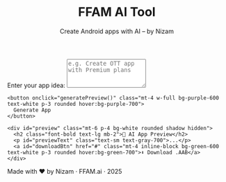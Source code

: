 <!DOCTYPE html>
<html lang="en">
<head>
  <meta charset="UTF-8" />
  <meta name="viewport" content="width=device-width, initial-scale=1.0"/>
  <title>FFAM AI Tool by Nizam</title>
  <link href="https://cdn.jsdelivr.net/npm/tailwindcss@2.2.19/dist/tailwind.min.css" rel="stylesheet">
</head>
<body class="bg-gray-100 text-gray-800 font-sans">

  <header class="text-center py-6 bg-purple-600 text-white shadow">
    <h1 class="text-3xl font-bold">FFAM AI Tool</h1>
    <p class="text-sm mt-1">Create Android apps with AI – by Nizam</p>
  </header>

  <main class="max-w-xl mx-auto mt-10 px-4">
    <label class="block mb-2 font-semibold text-lg">Enter your app idea:</label>
    <textarea id="prompt" rows="4" class="w-full p-3 rounded border" placeholder="e.g. Create OTT app with Premium plans"></textarea>

    <button onclick="generatePreview()" class="mt-4 w-full bg-purple-600 text-white p-3 rounded hover:bg-purple-700">
      Generate App
    </button>

    <div id="preview" class="mt-6 p-4 bg-white rounded shadow hidden">
      <h2 class="font-bold text-lg mb-2">🧠 AI App Preview</h2>
      <p id="previewText" class="text-sm text-gray-700">...</p>
      <a id="downloadBtn" href="#" class="mt-4 inline-block bg-green-600 text-white p-3 rounded hover:bg-green-700">⬇️ Download .AAB</a>
    </div>
  </main>

  <footer class="text-center py-4 mt-10 text-sm text-gray-500">
    Made with ❤️ by Nizam · FFAM.ai · 2025
  </footer>

  <script>
    function generatePreview() {
      const idea = document.getElementById('prompt').value.toLowerCase();
      const preview = document.getElementById('preview');
      const previewText = document.getElementById('previewText');
      const downloadBtn = document.getElementById('downloadBtn');

      let link = "#";
      let desc = "Default NM App";

      if (idea.includes("ott")) {
        link = "https://pixeldrain.com/u/9qshg1zM"; // sample OTT .aab
        desc = "Includes Home, Watch Movies, Premium plans";
      } else if (idea.includes("quiz")) {
        link = "https://pixeldrain.com/u/x13u47or"; // sample quiz .aab
        desc = "Includes quiz questions, score system";
      } else {
        link = "https://pixeldrain.com/u/gj0d9vLT"; // default NM App
        desc = "Default NM App bundle with language info";
      }

      previewText.innerText = "✅ " + desc;
      downloadBtn.href = link;
      preview.classList.remove("hidden");
    }
  </script>

</body>
</html>
